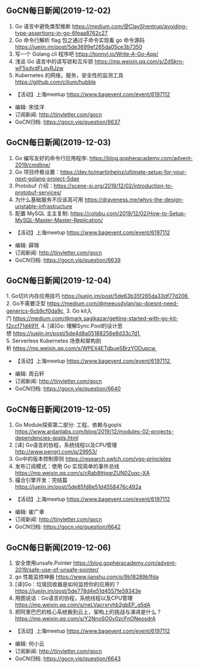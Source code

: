 ## GoCN每日新闻(2019-12-02)

1. Go 语言中避免类型推断 https://medium.com/@ClayShentrup/avoiding-type-assertions-in-go-6feaa8762c27
2. Go 命令行解析 flag 包之通过子命令实现看 go 命令源码 https://juejin.im/post/5de3699ef265da05ce3b7350
3. 写一个 Golang cli 程序吧 https://tonnyl.io/Write-A-Go-App/
4. 浅谈 Go 语言中的读写锁和互斥锁 https://mp.weixin.qq.com/s/ZdSkrn-wF5sdydFLqvRJzw
5. Kubernetes 的网络，服务，安全性的监测工具 https://github.com/cilium/hubble 

* 【活动】上海meetup https://www.bagevent.com/event/6197112

- 编辑: 宋佳洋
- 订阅新闻: http://tinyletter.com/gocn
- GoCN归档: https://gocn.vip/question/6637

## GoCN每日新闻(2019-12-03)

1. Go 编写友好的命令行应用程序: https://blog.gopheracademy.com/advent-2019/cmdline/
2. Go 项目终极设置：https://dev.to/martinheinz/ultimate-setup-for-your-next-golang-project-5dae
3. Protobuf 介绍：https://scene-si.org/2019/12/02/introduction-to-protobuf-services/ 
4. 为什么基础服务不应该高可用 https://draveness.me/whys-the-design-unstable-infrastructure
5. 配置 MySQL 主主复制: https://colobu.com/2019/12/02/How-to-Setup-MySQL-Master-Master-Replication/

* 【活动】上海meetup https://www.bagevent.com/event/6197112

- 编辑: 薛锦 
- 订阅新闻: http://tinyletter.com/gocn
- GoCN归档: https://gocn.vip/question/6639

## GoCN每日新闻(2019-12-04)

1. Go切片内存应用技巧 https://juejin.im/post/5de63b35f265da33df77d206 
2. Go不需要泛型 https://medium.com/@meeusdylan/go-doesnt-need-generics-6cb9cf0da9c 
3. Go kit入门 https://medium.com/@mark.sagikazar/getting-started-with-go-kit-f2ccf71d491f 
4. [译]Go: 理解Sync.Pool的设计思想 https://juejin.im/post/5de4d8a05188256e8d33c7d1 
5. Serverless Kubernetes 场景和架构剖析 https://mp.weixin.qq.com/s/WPEX4ETdbue5BrzYODupcw 

* 【活动】上海meetup https://www.bagevent.com/event/6197112 

- 编辑: 周云轩 
- 订阅新闻: http://tinyletter.com/gocn
- GoCN归档: https://gocn.vip/question/6640

## GoCN每日新闻(2019-12-05)

1. Go Module探索第二部分: 工程、依赖与gopls https://www.ardanlabs.com/blog/2019/12/modules-02-projects-dependencies-gopls.html 
2. [译] Go语言的协程，系统线程以及CPU管理  http://www.pengrl.com/p/29953/
3. Go中的版本控制原则 https://research.swtch.com/vgo-principles
4. 发布订阅模式：使用 Go 实现简单的事件总线 https://mp.weixin.qq.com/s/cRab8ttjqgrZUN0Zoqc-XA
5. 撮合引擎开发：完结篇 https://juejin.im/post/5de85fd8e51d4558476c492a

* 【活动】上海meetup https://www.bagevent.com/event/6197112 

- 编辑: 崔广章 
- 订阅新闻: http://tinyletter.com/gocn
- GoCN归档: https://gocn.vip/question/6642

## GoCN每日新闻(2019-12-06)

1. 安全使用unsafe.Pointer https://blog.gopheracademy.com/advent-2019/safe-use-of-unsafe-pointer/
2. go 性能监控神器 https://www.jianshu.com/p/9b18289b1fda
3. [译]Go：垃圾回收器是如何监控你的应用的？ https://juejin.im/post/5de778d4e51d4557fe59343e
4. 用图说话：Go语言的协程，系统线程以及CPU管理 https://mp.weixin.qq.com/s/neLVacrxrvhb2gbEP_g5dA
5. 把阿里巴巴的核心系统搬到云上，架构上的挑战与演进是什么？https://mp.weixin.qq.com/s/Y2NnoSO0v0zcFnONeosdrA

* 【活动】上海meetup https://www.bagevent.com/event/6197112 

- 编辑: 何小云 
- 订阅新闻: http://tinyletter.com/gocn
- GoCN归档: https://gocn.vip/question/6643
